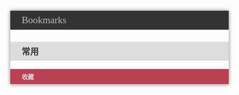<!DOCTYPE html>
<html lang="zh-CN">
  
<head>
    <meta charset="UTF-8">
    <base target="_blank"><link rel="shortcut icon" type="image/x-icon" href="favicon.ico">
    <meta name="viewport" content="width=device-width,initial-scale=1.0,maximum-scale=1.0,minimum-scale=1.0,user-scalable=no" />
    <title>Bookmarks</title>
</head>
  
<body>
<aside class="accordion">
	<h1>Bookmarks</h1>
	<div class="opened-for-codepen">
		<h2>常用</h2>
		<div style="display: show">
			<h3>收藏</h3>
			<div style="display: none">
				<a href="https://fjvi.github.io/sq/">⭐ Bookmarks</a>
				<a href="https://692.pages.dev/">⭐ 692.pages</a>
				<a href="https://clip.692.cloudns.be/">📋Clip剪贴板</a>
				<a href="https://note.692.cloudns.be/">📝Paste云笔记</a>
				<a href="https://drop.692.cloudns.be/">📁 Drop分享</a>
				<a href="https://test.aypwip.org/webnote/wodewangluobianqianziliudi">🟨 便签</a>
			    <a href="https://test.aypwip.org/webnote/6889692note">🟨 便签692</a>
				<a href="https://gist.github.com/fjvi/">🧾 Gists</a>
				
				<h5></h5>
		    </div>
			<a href="https://www.google.com/ncr">🔎 Google</a>
			<a href="https://www.youtube.com/">🔴 YouTube</a>
			<a href="https://www.bing.com/?setmkt=en-US&setlang=en-US">🅱️ Bing</a>
			<a href="https://www.baidu.com/">🔎 百度</a>
            <a href="https://fjvi.github.io/note/">📒 MGTnote</a>
            <a href="https://github.com/fjvi/note/issues/new/choose">✍️  新建笔记@Note</a>
			<a href="https://github.com/">😺 GitHub</a>
			<a href="https://dash.cloudflare.com/login?lang=zh-Hans-CN">🌩️ Cloudflare</a>
			<a href="https://chat.deepseek.com/">🐋 DeepSeek</a>
			<a href="https://chatgpt.com/">֎ ChatGPT</a>
		</div>
		<h2>Google</h2>
		<div style="display: none">
			<h3>Google新建 +</h3>
			<div>
				<a href="https://drive.google.com/drive/folders/0ByrYz5aCnlpuelNXbGVmMFdza1U?resourcekey=0-JSCOZldA5EqfwrRpM19NpA&usp=sharing">Google硬盘共享</a>
				<a href="https://docs.google.com/document/create?usp=drive_web&amp;folder=0ByrYz5aCnlpuelNXbGVmMFdza1U">文摘|DOCS</a>
				<a href="https://docs.google.com/document/create?usp=drive_web&amp;folder=0ByrYz5aCnlpuaEs0QzNrdUduWXc">文档|DOCS</a>
				<a href="https://docs.google.com/document/create?usp=drive_web&amp;folder=0ByrYz5aCnlpuaEs0QzNrdUduWXc">美图|DOCS</a>
				<a href="https://mail.google.com/mail/u/0/?fs=1&tf=cm&source=mailto&to=rss.yueduqi%2Bstarred@gmail.com">加星-Gmailto:</a>
				<a href="https://mail.google.com/mail/u/0/?fs=1&tf=cm&source=mailto&to=rss.yueduqi%2Bwz@gmail.com">文摘-Gmailto:</a>
				<a href="https://mail.google.com/mail/u/0/?fs=1&tf=cm&source=mailto&to=rss.yueduqi%2Bbiji@gmail.com">笔记-RSS阅读器</a>
				<a href="https://mail.google.com/mail/u/0/?fs=1&tf=cm&source=mailto&to=6889692.mgta@blogger.com">发博文mgta@blogger</a>
				<a href="https://mail.google.com/mail/u/0/?fs=1&tf=cm&source=mailto&to=6889692.6889@blogger.com">发博文6889@blogger</a>
				<h5></h5>
			</div>
			<a href="https://www.google.com/webhp?hl=zh-CN">Google</a>
			<a href="https://mail.google.com/mail/u/0/#all">Gmail</a>
			<a href="https://mail.google.com/mail/mu/mp/253/?mui=ca#tl/%E6%89%80%E6%9C%89%E9%82%AE%E4%BB%B6">Gmail - 离线</a>
			<a href="https://photos.google.com/">Google相片</a>
			<a href="https://drive.google.com/">Google 硬盘</a>
			<a href="https://docs.google.com/">Google 文档</a>
			<a href="https://keep.google.com/">Google Keep</a>
			<a href="https://www.youtube.com/">YouTube</a>
			<a href="https://translate.google.com/#zh-CN">Google 翻译</a>
			<a href="https://www.blogger.com/home?pli=1">Blogger 博客</a>
			<a href="https://keep.google.com/">Google 记事</a>
			<a href="https://www.google.com/interests/saved">Google 收藏</a>
			<a href="https://calendar.google.com">Google 日历</a>
			<a href="https://talkgadget.google.com/">Google 环聊</a>
			<a href="https://www.google.com/takeout/#">Google 备份</a>
			<a href="https://myactivity.google.com/myactivity">Google 活动记录</a>
			<a href="https://mail.google.com/tasks/canvas?pli=1">Google 工作表</a>
			<a href="https://console.cloud.google.com/">google 云计算</a>
			<a href="https://www.google.com/maps/">Google 地图</a>
			<a href="https://earth.google.com/web/">Google 地球</a>
			<a href="https://payments.google.com/">Google 付款</a>
			<a href="https://developers.google.com/?hl=zh-CN">Google 开发</a>
			<a href="https://www.google.com/contacts/u/0">Google 通讯录</a>
			<a href="https://goo.gl/">Google 短网址</a>
			<a href="https://sites.google.com/">google 网站</a>
			<a href="https://groups.google.com/forum/?fromgroups&amp;hl=zh-CN#!overview">Google 论坛</a>
			<a href="https://play.google.com/music/listen">Google 音乐</a>
			<a href="https://analytics.google.com/">Google Analytics（分析）</a>
			<a href="https://www.google.com/a/cpanel/mgtang.co.cc/Dashboard">Google Apps企业应用</a>
			<a href="https://www.google.com/fonts">Google Fonts</a>
			<a href="https://scholar.google.com/">Google学术</a>
			<a href="https://www.google.com/cloudprint#jobs">Google打印机</a>
			<a href="https://calendar.ruanyifeng.com/">Google日历简易版</a>
			<a href="https://github.com/justjavac/Google-IPs">justjavac Google-IPs · GitHub</a>
			<a href="https://picasaweb.google.com/lh/myphotos?noredirect=1">Picasa 相册</a>
			<a href="https://picasaweb.google.com/101465525933455588480?authkey=Gv1sRgCKeH_sz_trmH7gE">Picasa 网络相册 - 王易</a>
			<a href="https://www.google.com/cse/all">自定义搜索</a>
			<a href="https://feedburner.google.com/">Google 供稿</a>
			<a href="https://code.google.com/p/mgtang/">Google 项目托管</a>
			<a href="https://3dwarehouse.sketchup.com/index.html">3D 模型库</a></div>
		<h2>YouTube</h2>
		<div style="display: none">
			<h3>生活</h3>
			<div>
				<a href="https://www.youtube.com/@cnliziqi/videos">李子柒</a>
				<a href="https://www.youtube.com/@Leisadventure/videos">冒险雷探长</a>
				<a href="https://www.youtube.com/@HandyGeng/videos">手工耿</a>
				<a href="https://www.youtube.com/@big_star_ken/videos">鍾明軒</a>
				<a href="https://www.youtube.com/@laogao/videos">老高與小茉</a>
				<a href="https://www.youtube.com/@STBoss/videos">自说自话的总裁</a>
				<a href="https://www.youtube.com/@KenAbroad/videos">Ken Abroad</a>
				<a href="https://www.youtube.com/@%E6%A5%9A%E5%84%BF%E6%81%8B%E7%88%B1%E8%AF%B4/videos">楚儿恋爱说</a>
				<a href="https://www.youtube.com/@wanoyume_hezhimeng/videos">和之梦</a>
				<a href="https://www.youtube.com/@Zideqinshe/videos">自得琴社</a>
				<a href="https://www.youtube.com/@shuguozhiren">悠闲音乐加油站</a>
				<a href="https://www.youtube.com/@Africa_xiaowu/videos">非洲小五</a>
				<a href="https://www.youtube.com/@akeontheroad/videos">阿軻在路上</a>
				<a href="https://www.youtube.com/@yourstudio888/videos">有耳工作室</a>
				<a href="https://www.youtube.com/@kuakuaxiang/videos">大象放映室</a>
				<a href="https://www.youtube.com/@kimhanryang97/videos">韩金良여행가</a>
				<a href="https://www.youtube.com/@ccwhyao/videos">西西歪</a>
			</div>
			<h4>新闻</h4>
			<div>
				<a href="https://www.youtube.com/@bbcnewschinese/videos">BBC News 中文</a>
				<a href="https://www.youtube.com/@phoenixtvhk/videos">鳳凰衛視</a>
				<a href="https://www.youtube.com/@tvbstalk/videos">新聞大白話</a>
				<a href="https://www.youtube.com/@tvbssituationroom/videos">少康戰情室</a>
				<a href="https://www.youtube.com/@%E8%A7%80%E9%BB%9E/videos">觀點</a>
			</div>
			<h3>技术</h3>
			<div>
				<a href="https://www.youtube.com/@ygkkk/videos">甬哥侃侃侃ygkkk</a>
				<a href="https://www.youtube.com/@CMLiussss/videos">CM喂饭 干货满满</a>
				<a href="https://www.youtube.com/@lingdujieshuo/videos">零度解说</a>
				<h5></h5>
			</div>
			<a href="https://www.youtube.com/@ProletariatsBishop/videos">睡前消息</a>
			<a href="https://www.youtube.com/@%E5%A4%A7%E5%88%98%E8%AF%B4%E8%AF%B4/videos">大刘说说</a>
			<a href="https://www.youtube.com/@stone_ji/videos">stone记</a>
			<a href="https://www.youtube.com/@wangzhian/videos">王志安</a>
			<a href="https://www.youtube.com/@zuowei/videos">左為</a>
			<a href="https://www.youtube.com/@leecehao/videos">李天豪</a>
			<a href="https://www.youtube.com/@yydk/videos">理科男士K一米</a>
			<a href="https://www.youtube.com/@xiaodaodalang/videos">小岛大浪吹</a>
			<a href="https://www.youtube.com/@GermanCheese/videos">德国知事</a>
			<a href="https://www.youtube.com/@UncleC/videos">好奇大叔</a>
			<a href="https://www.youtube.com/@%E7%B6%93%E7%B7%AF%E9%BB%9E%E8%A9%95/videos">郑经纬</a>
			<a href="https://www.youtube.com/@%E6%9D%A8%E9%A3%8E%E6%99%82%E8%A9%95/videos">杨风時評</a>
			<a href="https://www.youtube.com/@inewsplus/videos">王志郁</a>
			<a href="https://www.youtube.com/@wbclg/videos">小约翰可汗</a>
			<a href="https://www.youtube.com/@clplus/videos">冲浪普拉斯</a></div>
		<h2>GitHub</h2>
		<div style="display: none">
			<h3>我的仓库</h3>
			<div style="display: none">
                <a href="https://github.com/fjvi/sq" >sq</a>
                <a href="https://github.com/fjvi/note" >note</a>
                <a href="https://github.com/fjvi/Gmeek" >Gmeek</a>
                <a href="https://github.com/fjvi/wiki" >wiki</a>
                <a href="https://github.com/fjvi/code" >code</a>
			</div>
			<h4>收藏项目</h4>
			<div style="display: none">
				<a href="https://github.com/XIU2/CloudflareSpeedTest?tab=readme-ov-file">CloudflareSpeedTest: 🌩「自选优选 IP」</a>
				<a href="https://github.com/indianajson/cloudflare-nameservers">cloudflare-服务器列表</a>
                <a href="https://github.com/yonggekkk/Cloudflare_vless_trojan" >甬哥侃侃侃/Cf-workers</a>
                <a href="https://github.com/cmliu/edgetunnel" >cm喂饭tunnel</a>
                <a href="https://github.com/amclubs/am-cf-tunnel" >abc部署/am-cf-tunnel</a>
                <a href="https://github.com/Meekdai/Gmeek/issues" >Gmeek</a>
                <a href="https://github.com/gautamkrishnar/github-pages-gallery" >photo-gallery</a>
                <a href="https://github.com/ling-drag0n/CloudPaste" >CloudPaste基于 CF Workers 的在线笔记和文件分享服务</a>
                <a href="https://github.com/yun8862779/web-clipboard" >clipboard基于 CF Workers 实现的网页剪贴板</a>
                <a href="https://github.com/oustn/cloudflare-drop" >CF-Drop 简单的文件或文本共享工具</a>
				<h5></h5>
			</div>
            <a href="https://github.com/fjvi?tab=repositories" >😺 fjvi@GitHub</a>
            <a href="https://github.com/fjvi/note/" >😺 fjvi/note</a>
            <a href="https://fjvi.github.io/note/">📒 MGTnote</a>
            <a href="https://github.com/fjvi/note/issues/new/choose" >✍️新建笔记@note</a>
            <a href="https://gist.github.com/fjvi" >Gist</a>
            <a href="https://github.com/explore">GitHub探索</a>
            <a href="https://gitee.com/" >Gitee.com</a>
            <a href="https://6889692.github.io/blog/">gitblog</a>
		</div>
		<h2>站点</h2>
		<div style="display: none">
			<h4>微软 +</h4>
			<div>
				<a href="https://outlook.live.com/mail/0/">Outlook.com</a>
				<a href="https://onedrive.live.com/">OneDrive</a>
				<a href="https://1drv.ms/o/c/0409350fbbe56376/EnZj5bsPNQkggASYBwAAAAAB7HcNNfItUUBEM3rUGlNtaQ?e=6ue3ZO">YGSJ_笔记本</a>
				<a href="https://1drv.ms/o/c/0409350fbbe56376/EnZj5bsPNQkggATBAgAAAAABfag8AskJBX6ZAlwGNWjsFQ?e=KaaMeH">YGSJ_剪辑</a>
			</div>
			<h3>ZOHO</h3>
			<div>
				<a href="https://workdrive.zoho.com/">ZOHO硬盘</a>
				<a href="https://mail.zoho.com/zm/">ZOHO邮箱</a>
				<a href="https://writer.zoho.com/">ZOHO writer</a>
				<a href="https://docs.zoho.com/">ZOHO文档</a>
				<a href="https://notebook.zoho.com/">ZOHO笔记</a>
				<a href="https://workdrive.zohoexternal.com/external/214354b89acb60ff3b259f3ecf3a47c788deb34ff4b5e2b81b6a2b97e52ed964">workdrive分享</a>
				<a href="https://docs.zoho.com/folder/ctdnu6c8c3af2e4164e5f971b819a8fb2eae4">文章收藏</a>
				<h5></h5>
			</div>
			<a href="https://dash.cloudflare.com/860491cbf245fe34e96aa127a8983f67">Cloudflare</a>
			<a href="https://www.douyin.com/">抖音</a>
			<a href="https://www.apkmirror.com/">哔哩哔哩</a>
			<a href="https://www.ixigua.com/">西瓜视频</a>
			<a href="https://x.com/home">Twitter</a>
			<a href="https://www.facebook.com/fjwangyi">Facebook</a>
			<a href="https://dlvrit.com/">Twitter订阅工具</a>
			<a href="https://fanfou.com/home">首页_饭否</a>
			<a href="https://web.telegram.org/#/im">Telegram_web</a>
			<a href="https://www.instapaper.com/u">Instapaper</a>
			<a href="https://getpocket.com/zh/saves">Pocket</a>
			<a href="https://www.v2ex.com/">V2EX</a>
			<a href="https://vercel.com/">vercel</a>
			<a href="https://www.inoreader.com/">Inoreader</a>
			</div>
		<h2>网络</h2>
		<div style="display: none">
			<h3>cloudflare</h3>
			<div>
			<a href="https://dash.cloudflare.com/login?lang=zh-Hans-CN">🌩️ Cloudflare</a>
				<a href="https://www.cloudflare.com/zh-cn/ips/">cloudflare-IP 地址范围</a>
				<a href="https://github.com/XIU2/CloudflareSpeedTest?tab=readme-ov-file">CloudflareSpeedTest: 🌩「自选优选 IP」</a>
				<a href="https://github.com/indianajson/cloudflare-nameservers">cloudflare-服务器列表</a>
			</div>
			<h4>免费节点</h4>
			<div>
				<a href="https://github.com/search?q=%E8%8A%82%E7%82%B9%E5%88%86%E4%BA%AB+pushed%3A%3E2025-01-01&type=Repositories&ref=advsearch&l=&l=">节点分享@GitHub</a>
				<a href="https://windowsv2ray.github.io/free-nodes/"> Windows V2ray分享</a>
				<a href="https://www.youneed.win/category/nodeshare">节点分享- 放牧的风</a>
				<a href="https://github.com/free18/v2ray">free18/v2ray: 每日分享免费节点</a>
			</div>
			<h3>订阅链接 +</h3>
			<div>
				<a href="https://bpb.692.cloudns.be/admin">BPB面板@IP</a>
				<a href="https://bbb.692.cloudns.be/panel">BPB面板@DOMAIN</a>
				<a href="https://bpb.692.cloudns.be/sub/a5da4daa-7656-427e-a3cc-46e2a298a197#BPB-Normal">#BPB@IP</a>				
				<a href="https://bbb.692.cloudns.be/sub/normal/zEUVdWRfITfk3CyO#BPB-Normal">#BPB@DOMAIN</a>
				<a href="https://a.692.cloudns.be/123d0a27-2f5b-4bfc-9de6-928591d22d53">a.692【AM】</a>
				<a href="https://b.692.cloudns.be/123d0a27-2f5b-4bfc-9de6-928591d22d53">b.692【AM】</a>
				<a href="https://c.692.cloudns.be/5dd21503-9013-4854-ac4b-625a1d93cd27">c.692【CMedg】</a>
				<a href="https://github.com/6889692/wiki">6889692/wiki</a>
				<a href="https://a.692.cloudns.be/123d0a27-2f5b-4bfc-9de6-928591d22d53?sub&IP_URL=https://txtkv.pages.dev/ipUrl.txt?token=6889692">Url@a.692【AM】</a>
				<a href="https://a.692.cloudns.be/123d0a27-2f5b-4bfc-9de6-928591d22d53?sub&IP_URL_TXT=https://txtkv.pages.dev/cfip.txt?token=6889692">cfip@a.692【AM】</a>
				<a href="https://a.692.cloudns.be/123d0a27-2f5b-4bfc-9de6-928591d22d53?sub&IP_URL_TXT=https://txtkv.pages.dev/cf-ip.txt?token=6889692">cf-ip@a.692【AM】</a>
				<a href="https://a.692.cloudns.be/123d0a27-2f5b-4bfc-9de6-928591d22d53?sub&IP_URL_TXT=https://txtkv.pages.dev/cfnat.txt?token=6889692">cfnat@a.692【AM】</a>
				<a href="https://a.692.cloudns.be/123d0a27-2f5b-4bfc-9de6-928591d22d53?sub&IP_URL_TXT=https://txtkv.pages.dev/domain.txt?token=6889692">domain@a.692【AM】</a>
				<a href="https://a.692.cloudns.be/123d0a27-2f5b-4bfc-9de6-928591d22d53?sub&IP_URL_TXT=https://raw.githubusercontent.com/6889692/wiki/main/cfnat.txt">CFnat优选@GITHUB</a>
				<a href="https://a.692.cloudns.be/123d0a27-2f5b-4bfc-9de6-928591d22d53?sub&IP_URL_TXT=https://raw.githubusercontent.com/6889692/wiki/main/domain.txt">domain@GITHUB</a>
				<a href="https://cf.mgta.ip-ddns.com/69be2980-ce76-4f23-a7e4-a3f071f70772/pty">侃侃侃</a>
				<a href="https://fjvi.pages.dev/6889692/pty">fjvi@Trojan</a>
				<a href="https://a.mgta.dpdns.org/397ca0ef-75cb-4f4f-b6bf-c22d549ae4c4">a.mgta@FJ</a>
				<a href="https://b.mgta.dpdns.org/panel">BPB面板@FJ</a>
				<a href="https://b.mgta.dpdns.org/sub/normal/c2c779af-5d19-4f61-a015-ad443fbc4184#BPB-Normal">BPB@FJ</a>
				<a href="https://SOS.CMLiussss.net/auto">SOS.CMLiussss</a>
				<h5></h5>
			</div>
		    <a href="https://hosts.gitcdn.top/hosts.txt">GitHub hosts更新</a>
			<a href="https://www.nslookup.io/domains/cdn-all.xn--b6gac.eu.org/dns-records/">ProxyIP-nslookup</a>
			<a href="https://fofa.info/"> FOFA搜索</a>
			<a href="https://feedex.net/">FeedEx.Net: The Feed Expander [beta]</a>
			<a href="https://ifttt.com/tasks">ifttt /任务</a>
			<a href="https://www.vpngate.net/cn/">VPN Gate</a>
			<a href="https://www.vpngate.net/cn/sites.aspx">vpngate.net 镜像站点</a>
		</div>
		<h2>工具</h2>
		<div style="display: none">
			<h3>搜索</h3>
			<div>
			    <a href="https://www.nslookup.io/domains/cdn-all.xn--b6gac.eu.org/dns-records/">ProxyIP-nslookup</a>
		    	<a href="https://fofa.info/"> FOFA搜索</a>
			</div>
			<h4>网速</h4>
			<div>
			<a href="https://www.speedtest.net/zh-Hans">SpeedTest测速</a>
			<a href="https://www.speedtest.cn/">SpeedTest.cn</a>
			<a href="https://fiber.google.com/speedtest/">Google测速</a>
			<a href="https://fast.com/">fast测速</a>
			</div>
			<h3>Markdown</h3>
			<div>
			    <a href="https://devtool.tech/html-md">HTML To Markdown 转换工具</a>
			    <a href="https://www.helloworld.net/html2md">富文本转markdown</a>
			    <a href="https://markdown.devtool.tech/app">MDTU | 码途编辑器</a>
			    <a href="https://markdown.lovejade.cn/">Arya - 在线 Markdown 编辑器</a>
				<h5></h5>
			</div>
			<a href="https://www.itdog.cn/tcping/">itdog</a>
			<a href="https://ip.sb/">ip.sb</a>
			<a href="https://ip.skk.moe/">ip分流查询</a>
			<a href="https://ip-api.com/">ip-api</a>
			<a href="https://tools.ipip.net/traceroute.php">ipip.net追踪</a>
			<a href="https://tool.lu/">在线工具- aTool</a>
			<a href="https://bulianglin.com/archives/cdn.html">不良林CDN节点优选IP工具</a>
			<a href="https://tool.browser.qq.com/">在线工具- 帮小忙</a>
			<a href="https://www.storytrain.info/">云短信- 在线短信接收</a>
			<a href="https://gissue.github.io/">G issues 备份</a>
			<a href="https://blogtrottr.com/subscriptions">blogtrottr-订阅发邮箱</a>
			<a href="https://fanyi.youdao.com/">有道翻译_</a>
		</div>
		<h2>存储</h2>
		<div style="display: none">
			<h3>邮箱</h3>
			<div>
				<a href="https://mail.qq.com/">QQ邮箱</a>
				<a href="https://mail.google.com/">Gmail邮箱</a>
				<a href="https://login.live.com/">Hotmail邮箱</a>
				<a href="https://mail.163.com/">163邮箱</a>
				<a href="https://mail.189.cn/">189邮箱</a>
				<a href="https://mail.10086.cn/">139邮箱</a>
			</div>
			<h4>bookmarks</h4>
			<div>
				<a href="https://fjvi.github.io/wiki/bookmarks_2024_10_3.html">bookmarks_2024_10_3.html</a>
			</div>
			<h3>永硕 +</h3>
			<div>
				<a href="http://wyj.ysepan.com/">WYJ</a>
				<a href="http://6889692.ysepan.com/">6889692</a>
				<a href="http://adbo.ysepan.com/">adbo</a>
				<a href="http://fjwangyi.ysepan.com/">fjwangyi</a>
				<a href="http://fooce.ysepan.com/">fooce</a>
				<a href="http://jooce.ysepan.com/">jooce</a>
				<a href="http://ximo.ysepan.com/">ximo</a>
				<a href="http://kongruxu.ysepan.com/">空如许</a>
				<h5></h5>
			</div>
			<a href="https://jianguoyun.com/">坚果云</a>
			<a href="https://infini-cloud.net/en/modules/mypage/usage/">InfiniCLOUD</a>
			<a href="https://www.dropbox.com/">Dropbox网盘</a>
			<a href="https://pan.baidu.com/">百度云</a>
			<a href="https://www.weiyun.com/disk/index.html">微云</a>
			<a href="https://www.evernote.com/">6889692@evernote</a>
			<a href="https://note.wiz.cn/web">为知笔记</a>
			<a href="https://app.yinxiang.com/">印象笔记</a>
			<a href="https://www.diigo.com/outliner/1vhjld/Bookmarks-%E4%B9%A6%E7%AD%BE%E6%A0%8F?key=fjec0jsp2f">diigo</a>
			<a href="https://mail.google.com/mail/?view=cm&amp;fs=1&amp;tf=1&amp;source=mailto&amp;to=mgtang692%2Bbiji@gmail.com">GM 便签</a>
			<a href="https://mail.google.com/mail/?view=cm&amp;fs=1&amp;tf=1&amp;source=mailto&amp;to=mgtang692%2Btu@gmail.com">GM 美图</a>
			<a href="https://mail.google.com/mail/?view=cm&amp;fs=1&amp;tf=1&amp;source=mailto&amp;to=mgtang692%2B1@gmail.com">GM 文章</a>
			<a href="https://www.instapaper.com/u">Instapaper</a>
			<a href="https://mega.co.nz/">MEGA</a>
		</div>
		<h2>资源</h2>
		<div style="display: none">
			<h3>域名</h3>
			<div>
			    <a href="https://www.cloudns.net/main/">ClouDns</a>
			    <a href="https://dash.domain.digitalplat.org/auth/login">us.kg</a>
				<a href="https://customer.l53.net/">l53.net免费域名</a>
				<a href="https://dynv6.com/zones/4120303">dynv6免费域名</a>
			</div>
			<h4>软件</h4>
			<div>
				<a href="https://www.apkmirror.com/">apkmirror@应用商店</a>
				<a href="https://cn.uptodown.com/">uptodown@应用商店</a>
				<a href="https://cn.aptoide.com/">aptoide@应用商店</a>
			</div>
			<h3>电子书</h3>
			<div>
			    <a href="https://zh.z-library.sk/">Z-Library图书馆</a>
			    <a href="https://www.8bei8.com/">太极书馆</a>
				<a href="https://iui.su/3454/"> 不死鸟 - 分享为王官网</a>
				<a href="https://jc.pep.com.cn/">中小学教材电子版</a>
			</div>
			<h4>影音</h4>
			<div>
				<a href="https://tools.liumingye.cn/music/#/">MyFreeMP3</a>
				<a href="https://cctrax.com/">免费合法的音乐下载，无需注册</a>
				<a href="https://5sing.kugou.com/index.html">5sing音乐</a>
				<h5></h5>
			</div>
			<a href="https://cn.piliapp.com/symbol/">特殊符号</a>
			<a href="https://cn.piliapp.com/emoji/list/">表情符号</a>
			<a href="https://emojidb.org/">表情符号搜索</a>
			<a href="https://https://tools.liumingye.cn/music/">MyFreeMp3-ping</a>
			<a href="https://tuostudy.upnb.top/">图欧学习资源</a>
			<a href="https://www.yunso.net/">小云搜索</a>
		</div>
			<h2>设计</h2>
		<div style="display: none">
			    <h3>su模型</h3>
		    	<div>
				    <a href="https://3dwarehouse.sketchup.com/">3dwarehouse/</a>
                    <a href="https://3dwarehouse.sketchup.com/by/Van.T" >有用的模型văn T. | 3D Warehouse</a>
                    <a href="https://3dwarehouse.sketchup.com/model/7f0c5c29442ac2e7e13c8677b63d907a/The-most-amazing-Tyesmead-Clock-of-infinite-power" >最惊人的Tyesmead时钟无限的力量| 3D仓库</a>
                    <a href="https://3dwarehouse.sketchup.com/collection/uf6f5cd9e-acc9-4faa-bac1-31c666a27dcc/%E5%AE%B6%E9%A3%BE" >家飾 - 3D Warehouse</a>
                    <a href="https://3dwarehouse.sketchup.com/collection/b1e8a4a4-b95a-49c7-856e-45375b2e17e1/electronicssci-fimedical" >电子+科幻+医疗 - 3D Warehouse</a>
                    <a href="https://3dwarehouse.sketchup.com/collection/1da54d12-26d1-4c1b-afcf-f3dce68c6f31/Mecanica" >机械学- 3D仓库</a>
                    <a href="https://3dwarehouse.sketchup.com/collection/462b649b-62ed-43d8-95ca-70ef27be5016/nautical" >海洋元素 - 3D Warehouse</a>
                    <a href="https://3dwarehouse.sketchup.com/search/?backendClass=entity&q=Statue%20-%20Sculpture" >雕塑 | 3D Warehouse</a>
                    <a href="https://3dwarehouse.sketchup.com/collection/69029801-01c3-4b9a-8462-15750d6d3151/Fun-and-work" >乐趣和工作 - 3D仓库</a>
                    <a href="https://3dwarehouse.sketchup.com/collection/909b97b7-c6eb-42d8-8b6d-538b6aa8a247/nautical" >航海 - 3D仓库</a>
                    <a href="https://3dwarehouse.sketchup.com/collection/0134b2da-5f92-4098-b9ce-d7a987072a7e/%D0%B4%D0%B5%D0%BA%D0%BE%D1%80-%D0%BE%D1%82-%D0%B8%D1%80%D1%8B" >декор от иры - 3D Warehouse</a>
                    <a href="https://3dwarehouse.sketchup.com/collection/aa046d05-a43b-4f8d-947f-de8b23e39f04/machinery" >机械 - 3D仓库</a>
                    <a href="https://3dwarehouse.sketchup.com/collection/89e907c0-08bf-401a-a78c-dd770d1d0c11/Beautiful-Art" >美丽的艺术 - 3D仓库</a>
                    <a href="https://3dwarehouse.sketchup.com/collection/d64f9fd934a566437fff1e42c246688a/Abstract-Art" >抽象艺术 - 3D仓库</a>
                    <a href="https://3dwarehouse.sketchup.com/collection/ueda0ec06-50fa-4d71-942d-47cc17d284ff/Nurnies-Greeblies" >科幻文物 - 3D仓库</a>
                    <a href="https://3dwarehouse.sketchup.com/collection/206b39c54efa3f5655be1cc7753ba44c/Space-and-Sci-Fi-Stuff" >科幻文物 - 3D Warehouse</a>
                    <a href="https://3dwarehouse.sketchup.com/collection/ucf22bd34-603a-4015-aa7e-12e23c147244/Escuela" >儿童设施 - 3D Warehouse</a>
                    <a href="https://3dwarehouse.sketchup.com/collection/cbd9348a9342c99d8e431ae5f4c9a4f6/school" >school - 3D Warehouse</a>
                    <a href="https://3dwarehouse.sketchup.com/by/kangarooz3d?nav=models" >KangaroOz 3D - 3D Warehouse</a>
                    <a href="https://3dwarehouse.sketchup.com/user/44277d42-e87b-447e-a756-b2cb27a9d5b7/Leslie0709?nav=collections" >Leslie0709 - 3D Warehouse</a>
                    <a href="https://3dwarehouse.sketchup.com/model/ub642a0b9-b149-4ead-be21-897a86322ef1/Siemens-Artis-Zeego" >西门子Artis Zeego | 3D仓库</a>
                    <a href="https://3dwarehouse.sketchup.com/collection/u3cd70715-8c25-4714-b6cd-4fe03e61fbb0/Great-Models" >模型收藏 - 3D Warehouse</a>
                    <a href="https://3dwarehouse.sketchup.com/collection/81f9e9b2-9e7d-4681-8f0f-9946ea63d13d/Maquinaria-para-madera" >数控模型</a>
                    <a href="https://3dwarehouse.sketchup.com/collection/bdd8b890035640d611a28febdf821e40/Artsy-equipments" >Artsy设备 - 3D仓库</a>
                    <a href="https://3dwarehouse.sketchup.com/collection/uf6f491a8-a9aa-4198-8472-59d378619283/%E6%9C%BA%E7%BB%84" >电机 - 3D Warehouse</a>
                    <a href="https://3dwarehouse.sketchup.com/collection/f0d2cc35-fe22-46df-9e27-21f5a9928ee4/Furniture-sofa" >家具 - 沙发 - 3D仓库</a>
                    <a href="https://3dwarehouse.sketchup.com/collection/548799e8-1d9a-4596-8976-03c1c08aed14/LANDSCAPE-hardscape" >LANDSCAPE hardscape - 3D仓库</a>
                    <a href="https://3dwarehouse.sketchup.com/collection/ub839d301-b3fb-4282-8dd8-3b66aa5b3293/Water" >水元素 - 3D Warehouse</a>
                    <a href="https://3dwarehouse.sketchup.com/collection/u54b28ef6-8f43-4ddf-81b9-4d92eec4fb80/OUTDOOR-FURNITURE" >沙发户外 - 3D Warehouse</a>
                    <a href="https://3dwarehouse.sketchup.com/collection/905ae262-5cd3-43c5-8e37-cd453882501f/KOLEJNICTWO" >铁路 - 3D仓库</a>
                    <a href="https://3dwarehouse.sketchup.com/collection/85059ed5-982b-4c0e-8f07-5ca353f4780a/industrial-machines" >工业机器 - 3D仓库</a>
                    <a href="https://3dwarehouse.sketchup.com/collection/ucbfa0820-5807-44b9-9464-aefdad712405/Starter-Pok%C3%A9mon" >初学者神奇宝贝 - 3D仓库</a>
                    <a href="https://3dwarehouse.sketchup.com/collection/4ac694cb-b9d7-4064-a654-cf8658a7459e/INFANTIL" >卡通 - 3D仓库</a>
                    <a href="https://3dwarehouse.sketchup.com/collection/422d5bc2-33f7-4ce3-94e7-632710ba7a9f/3D-People-Creatures-Statues-Aliens" >3D人物，生物，雕像和外星人 - 3D仓库</a>
                    <a href="https://3dwarehouse.sketchup.com/collection/13f70790-6385-4a08-a545-da6a5a0f5c84/%E9%81%93%E5%85%B7" >道具 - 3D Warehouse</a>
                    <a href="https://3dwarehouse.sketchup.com/collection/efd4b3e1-38c9-440a-9edf-ebbd7e23bd52/Beijing-%E5%8C%97%E4%BA%AC" >Beijing 北京 - 3D Warehouse</a>
                    <a href="https://3dwarehouse.sketchup.com/user/0321671905563072045320661/007%E5%8A%89%E5%AE%B6%E6%A6%9B?nav=models" >007刘家榛 - 3D仓库</a>
                    <a href="https://3dwarehouse.sketchup.com/collection/u867626b2-b2eb-4ee7-a7e8-8a1d9e1a18f9/Maquinas-pesadas-e-industriais" >重型和工业机器 - 3D仓库</a>
                    <a href="https://3dwarehouse.sketchup.com/user/0089123929247728040043841/Yuji-M?nav=models" >楔子Yuji M. - 3D Warehouse</a>
                    <a href="https://3dwarehouse.sketchup.com/by/jamesb6155?nav=models" >jamesb6155 - 3D仓库</a>
                    <a href="https://3dwarehouse.sketchup.com/by/sergioandrec?nav=models" >桌椅书架 - 3D仓库</a>
                    <a href="https://3dwarehouse.sketchup.com/collection/8484f925-2870-42be-bb8f-a97b44eaa5e4/LANDSCAPE" >景观LANDSCAPE - 3D Warehouse</a>
                    <a href="https://3dwarehouse.sketchup.com/user/1391716221315522498641445/Paul?nav=models" >遮阳造型- 3D Warehouse</a>
                    <a href="https://3dwarehouse.sketchup.com/collection/0003247b-583b-42a5-b7da-fe103ae620c1/Beautiful-Houses-and-architectures" >美丽的房屋和建筑</a>
                    <a href="https://3dwarehouse.sketchup.com/model/db0f8a95-b4e4-497e-be2b-4cca4de607c7/ConDoc-4Denver-House" >ConDoc 4_Denver House | 3D Warehouse</a>
                    <a href="https://3dwarehouse.sketchup.com/collection/0a2fa005-26e2-4a28-a0d8-1244db150121/garden-3D-trees-bush-plants" >植物garden / 3D trees bush plants | 3D Warehouse</a>
                    <a href="https://3dwarehouse.sketchup.com/by/dimax3dd?nav=models" >马克斯-建筑师</a>
                    <a href="https://3dwarehouse.sketchup.com/user/0243918503567705266914574/rosanna-mataloni?nav=models" >罗莎娜马塔罗尼--教育</a>
                    <a href="https://3dwarehouse.sketchup.com/collection/8010554a-3f53-4878-bbe5-d3612976461d/15-%E4%B8%AD%E5%BC%8F%E9%A3%8E%E6%A0%BC" >15. 中式风格 | 3D Warehouse</a>
                    <a href="https://3dwarehouse.sketchup.com/collection/c06bbef1-86d7-40e4-aff6-e8c6235b5ef6/%E5%B0%8F%E5%93%81" >小品 | 3D Warehouse</a>
                    <a href="https://3dwarehouse.sketchup.com/collection/1a7cddfc-de89-4a27-974f-77b42835f85e/Accessories" >雕塑摆件 | 3D Warehouse</a>
                    <a href="https://3dwarehouse.sketchup.com/user/uecc6b1e7-a8c7-4468-85ef-4b44b25370ed/%E0%B8%97%E0%B8%A8%E0%B8%9E%E0%B8%A5" >ทศพล | 3D Warehouse</a>
                    <a href="https://3dwarehouse.sketchup.com/collection/3ed529b0-514d-4464-a939-d2cad4c1c1ac/Chinese" >Chinese | 3D Warehouse</a>
                    <a href="https://3dwarehouse.sketchup.com/collection/2093a891-3964-4ce1-b340-7a9871cd0991/decorative-panels" >窗花雕刻</a>
                    <a href="https://3dwarehouse.sketchup.com/user/0030382687152851310704557/fred-bartels" >抽象雕塑</a>
                    <a href="https://3dwarehouse.sketchup.com/user/0463982618884472351840795/Jos%C3%A9-Manuel" >José Manuel | 建筑设计3D Warehouse</a>
                    <a href="https://3dwarehouse.sketchup.com/collection/1492596f8d939b0aa3862e9a2be1f6e6/Vegetation" >灌木</a>
                    <a href="https://3dwarehouse.sketchup.com/by/marshallsplc" >Marshalls Plc | 3D Warehouse</a>
                    <a href="https://3dwarehouse.sketchup.com/model/10924f5a-7922-40ef-b021-4c0140617f6c/MODERN-BATHROOM-Vray-Ready" >MODERN BATHROOM -Vray Ready | 3D Warehouse</a>
                    <a href="https://3dwarehouse.sketchup.com/collection/224a824a-59cc-4a30-88d4-0840dd53fca4/Escola-Sala-de-Aula-Educa%C3%A7%C3%A3o?hl=zh-cn" >学校相关</a>
                    <a href="https://3dwarehouse.sketchup.com/collection/597600c1-a2ce-4adf-b437-1f3696aa05b3/School" >School | 3D Warehouse</a>
                    <a href="https://3dwarehouse.sketchup.com/collection/acda722f-2c66-4d0d-81f0-b01e62d4ffdf/SCHOOL" >学校| 3D仓库</a>
                    <a href="https://3dwarehouse.sketchup.com/collection/30c6bb7a-093a-4a24-86f0-f0b30ef2dc69/school" >学校| 3D仓库</a>
                    <a href="https://3dwarehouse.sketchup.com/collection/8f4e4612-8fb4-441d-a968-16536f68222e/%E5%AE%A4%E5%86%85%E7%B2%BE%E7%BB%86%E6%A8%A1%E5%9E%8B" >室内精细模型 | 3D Warehouse</a>
                    <a href="https://3dwarehouse.sketchup.com/user/e9f4c6b4-3fe1-42f1-aae8-232e3bb52b9f/%E5%B0%8F-%E7%BE%8E?login=true&nav=models" >小 美. - 3D Warehouse</a>
                    <a href="https://3dwarehouse.sketchup.com/collection/u9ae5e805-65c1-477a-9415-5812c4dd0592/m%C3%B3veis-mesas" >#móveis - mesas | 3D Warehouse</a>
                    <a href="https://3dwarehouse.sketchup.com/collection/acae71bb-4ebb-4713-bee9-8b9896e36abf/Decor-Model" >Decor Model | 3D Warehouse</a>
                    <a href="https://3dwarehouse.sketchup.com/collection/6ab026b5-8acb-49b9-92af-5bcc0f0a2c84/%EB%8F%99%EC%96%91%ED%92%8D" >동양풍 | 3D Warehouse</a>
                    <a href="https://3dwarehouse.sketchup.com/user/fd4d8c1c-0170-4f5a-b1c2-c2b568758d01/Dean-M" >人物-Dean M. | 3D Warehouse</a>
                    <a href="https://3dwarehouse.sketchup.com/model/5472c22b-a533-4c4e-99e7-f36d0648422e/LowCharacters3DCollection" >很多3d人物Low_Characters_3D_Collection | 3D Warehouse</a>
                    <a href="https://3dwarehouse.sketchup.com/user/u585e941d-d3cc-4c34-8c86-4d2b0a2b43d7/S%C3%A2n-V%C6%B0%E1%BB%9Dn-%C4%90%E1%BB%89nh-Vi%E1%BB%87t" >Sân Vườn Đỉnh Việt | 3D Warehouse</a>
                    <a href="https://3dwarehouse.sketchup.com/user/b18e982d-2982-4b1f-bbe0-d76b355a4183/mrD?nav=models" >mr.D - 3D Warehouse</a>
                    <a href="https://3dwarehouse.sketchup.com/collection/645efe9a-bded-457a-8513-b5d409f2cc9f/9-%E8%BD%AF%E8%A3%85" >9. 软装 | 3D Warehouse</a>
                    <a href="https://3dwarehouse.sketchup.com/collection/u6517acd5-7669-4b63-9014-c7234d7a45fa/Electronics-Technics-and-Mechanisms" >电子，技术和机制</a>
                    <a href="https://3dwarehouse.sketchup.com/collection/55361ac9-e8eb-48cb-ba65-982dfddbc659/%E5%B0%8F%E5%93%81%E9%9B%95%E5%A1%91" >小品雕塑 | 3D Warehouse</a>
                    <a href="http://archgo.cn/show/su_model_landscape_yellow_74imnz7" >屋顶花园，现代主义风格 - archgo.cn</a>
                    <a href="http://archgo.cn/show/su_model_landscape_yellow_6anh07p" >庭院花园，现代主义风格 - archgo.cn</a>
                    <a href="http://archgo.cn/show/su_model_public_nova_bbc66f2" >美术馆，现代风格，2层 - archgo.cn</a>
                    <a href="https://3dwarehouse.sketchup.com/collection/2a9ba339-3712-4b0e-aba8-7f085ae1008d/Educational-Facilities" >教育设施 | 3D Warehouse</a>
                    <a href="https://3dwarehouse.sketchup.com/by/DanielOng" >丹尼尔·翁 | 3D Warehouse</a>
                    <a href="https://3dwarehouse.sketchup.com/by/LIU007" >沙西米榛好吃 TV / CHEN Good tasting TV | 3D Warehouse</a>
                    <a href="https://3dwarehouse.sketchup.com/collection/0ac856b5-4bde-4876-a41a-f9216a869285/AAL-WALL-PARTITION" >AAL WALL PARTITION | 3D Warehouse</a>
                    <a href="https://3dwarehouse.sketchup.com/user/1818054959651039327110331/%E6%8C%AF%E8%8D%A3-%E6%9C%B1" >振荣 朱. | 3D Warehouse</a>
                    <a href="https://3dwarehouse.sketchup.com/collection/09fdd8cc-170a-4812-9e98-854cf1a21596/Garden-Elements" >Garden Elements | 3D Warehouse</a>
                    <a href="https://3dwarehouse.sketchup.com/collection/07b8c52f-220b-4cd1-aeca-b7a3f51dbd3a/TERRACE" >TERRACE | 3D Warehouse</a>
                    <a href="https://3dwarehouse.sketchup.com/search/?q=Garden%20landscaping&searchTab=model" >Search for Garden landscaping | 3D Warehouse</a>
                    <a href="https://3dwarehouse.sketchup.com/collection/1ddcbb60-5c6e-4a96-ac3d-e8359a221170/%EC%A1%B0%EA%B2%BD" >조경 | 3D Warehouse</a>
                    <a href="https://3dwarehouse.sketchup.com/collection/f1379f2c-b45b-4489-929c-c2b665a06789/01-resort" >01-resort | 3D Warehouse</a>
			        </div>
			        <h4>Google 搜索</h4>
			        <div>
                    <a href="https://www.google.com/search?newwindow=1&biw=1680&bih=895&tbm=isch&sa=1&ei=Zg5oW6GfBIW08APHlrfQDA&q=garden+site%3Asketchup.com&oq=garden+site%3Asketchup.com&gs_l=img.3...25411.25411.0.25790.1.1.0.0.0.0.301.301.3-1.1.0....0...1c.1.64.img..0.0.0....0.lkmBRekfnLk" >花园 site:sketchup.com - Google 搜索</a>
                    <a href="https://www.google.com/search?q=sculpture+Steampunk&tbm=isch&tbs=rimg:CSa35CkLfmAXIjh56I1-nMhC6b-UkI5JKffbip86JTpG6wUCkT_1YiWrkzBzBeXWNAeVey26sRxYnMBzgY-6OLxjsCyoSCXnojX6cyELpEfc7Gz4CqbGsKhIJv5SQjkkp99sRbZcqmkf5Bx8qEgmKnzolOkbrBRHmD_1b_12M3I4yoSCQKRP9iJauTMEcIJnQrAuMLtKhIJHMF5dY0B5V4RhOI153LZn4gqEgnLbqxHFicwHBHXYHroWTiawCoSCeBj7o4vGOwLEeq9VmhFV75f&tbo=u&sa=X&ved=2ahUKEwip3ZuNy_PcAhVH4IMKHfgdBV4Q9C96BAgBEBs&biw=1680&bih=895&dpr=1#imgrc=_" >sculpture Steampunk - Google 搜索</a>
                    <a href="https://3dwarehouse.sketchup.com/collection/83ce353e0485b3308ec1ba4aa220898b/Steampunk" >蒸汽朋克 - 3D仓库</a>
                    <a href="https://www.google.com/search?q=%E9%9B%86%E6%88%90%E7%94%B5%E8%B7%AF%E7%9F%A2%E9%87%8F%E5%9B%BE&tbm=isch&tbs=rimg:CSA29z0b5YY4IjhrMJPLSDLqflcIIKja0hozp3pyiWIrJwneE_1sTF-b-3VTIAEeoqUjrhwR9VHiafbQLCo_1LQVTHFCoSCWswk8tIMup-EYrXcUcZ3r81KhIJVwggqNrSGjMR9rIxni4Tc6kqEgmnenKJYisnCRE31upSO3N2oCoSCd4T-xMX5v7dEbeIznibQasNKhIJVMgAR6ipSOsRbOQaoRdBOlQqEgmHBH1UeJp9tBH0GCpvjqRIeCoSCQsKj8tBVMcUETL7uJOLtdx-&tbo=u&sa=X&ved=2ahUKEwjY2LX90_PcAhVI6oMKHQl5AzIQ9C96BAgBEBs&biw=1680&bih=895&dpr=1#imgrc=_" >DNA素材 - Google 搜索</a>
                    <a href="https://www.google.com/search?q=CNC+technology&hl=zh-CN&tbm=isch&tbs=rimg:CeYyEcYMpYDSIjjF33qKs_1tF6tBmTMov-FNDyuuavhQgZh2pv8Knh_1a3IsNruCMzNuRYpJoPS1Uow3qMtRrDKLttzCoSCcXfeoqz-0XqESZjkJUbYd9LKhIJ0GZMyi_14U0MR287gXda9HagqEgnK65q-FCBmHRF_1AmifATMJySoSCam_1wqeH9rciETlk7YsnebK1KhIJw2u4IzM25FgRQ6JF7D2bCIAqEgmkmg9LVSjDehFMI5NeapHyTyoSCYy1GsMou23METNvWAbw6tLA&tbo=u&sa=X&ved=2ahUKEwignOjv6fPcAhVhxYMKHd6HCZ8Q9C96BAgBEBs&biw=1680&bih=895&dpr=1#imgrc=_" >CNC technology - Google 搜索</a>
                    <a href="https://www.google.com/search?q=cnc+Creative&tbm=isch&tbs=rimg:Cd_1Lb-ZbiufvIjg4h4F3epyMZgxPEQDHZg-9iOYjvCC1jMFeCZZaOPCfFxezIMqTjhkRJXIyzwBjbIjA2LsWNweIpCoSCTiHgXd6nIxmEdduSFEtH-vqKhIJDE8RAMdmD70RNqDdcw3A-68qEgmI5iO8ILWMwRGd6A6D4V4dbyoSCV4Jllo48J8XEaQngSXPTZyiKhIJF7MgypOOGRER-VwswRRz3Q4qEgklcjLPAGNsiBHWqD7QISlZ7yoSCcDYuxY3B4ikEfOWHQXZ-WH0&tbo=u&sa=X&ved=2ahUKEwjLoaW50_rcAhUDyoMKHah9DDcQ9C96BAgBEBs&biw=1680&bih=895&dpr=1" >cnc Creative - Google 搜索</a>
			    	<A HREF="https://www.google.com/search?q=%E6%A0%A1%E5%9B%AD%E9%9B%95%E5%A1%91+site:cn.dreamstime.com&safe=off&tbm=isch&tbs=rimg:CbBSrGXZaug-IjhHyeugaSQsLolvvbgCBVvc1rT-nV8t_1-sawW579Oxy-AF4HTxAo0JHe4KN8P1akLy2qcxbelBNOyoSCUfJ66BpJCwuEbv26HKWymnnKhIJiW-9uAIFW9wR5rIPA-y5O_1IqEgnWtP6dXy3_16xHI6xVwa5UrmCoSCRrBbnv07HL4EXFASyIWBpG_1KhIJAXgdPECjQkcRTGJd9brUcgMqEgl7go3w_1VqQvBEbSFHcBs7OyioSCbapzFt6UE07EXj3CBfzNCRg&tbo=u&sa=X&ved=0ahUKEwjkmuyhjvvSAhWGrI8KHVVOCwAQ9C8IGw&biw=1366&bih=612&dpr=1#imgrc=sFKsZdlq6D4sYM:" >校园雕塑 site:cn.dreamstime.com - Google 搜索</a>
                    <a href="https://www.google.com/search?q=%E6%A0%A1%E5%9B%AD%E9%9B%95%E5%A1%91+site:cn.dreamstime.com&safe=off&tbm=isch&tbs=rimg:CcXbFrpyMbtqIjhrrRefaovNyD8ehTvA-05yraGdWyKrCquNmKd-KRNGHv0Gew9G3BSNNOSpbq1ZSXLlFmOOC8AEkCoSCWutF59qi83IERDqxmzkiAd0KhIJPx6FO8D7TnIR5H4OEeXjPLEqEgmtoZ1bIqsKqxFeBGvb3Wzk7yoSCY2Yp34pE0YeEUiFx484xnUrKhIJ_1QZ7D0bcFI0RHhKqFjYSC-EqEgk05KlurVlJchFOiHlRZk-CJyoSCeUWY44LwASQEVbl-1agBuD5&tbo=u&sa=X&ved=0ahUKEwiO-MSqjfvSAhUFN48KHTbLDP0Q9C8IGw&biw=1366&bih=612&dpr=1#imgrc=_" >校园雕塑 site:cn.dreamstime.com - Google 搜索</a>
                    <a href="https://www.google.com/search?q=%E6%A0%A1%E5%9B%AD%E9%9B%95%E5%A1%91+site:cn.dreamstime.com&safe=off&tbm=isch&tbs=rimg:CYVYe2kgDZQhIjg1QGXLjg78PvB1HmJfxiPg4jEgS7mHlinxT_1Vn4DLnRBLgiF0gz-xIKZ2cqjGc_1ftONtGc7VdQuCoSCTVAZcuODvw-EY_11aICcO6UQKhIJ8HUeYl_1GI-ARzYH-tWO4vWkqEgniMSBLuYeWKRF-hDigFy_1nVCoSCfFP9WfgMudEEY_11aICcO6UQKhIJEuCIXSDP7EgRj_1VogJw7pRAqEgkpnZyqMZz9-xEF2-28O3LluSoSCU420ZztV1C4ES_16g8_1VnS2j&tbo=u&sa=X&ved=0ahUKEwjAxr2bj_vSAhUBMI8KHY9YCgoQ9C8IGw&biw=1366&bih=661&dpr=1#imgrc=EuCIXSDP7EhXOM:" >水-雕塑 - Google 搜索</a>
                    <a href="https://www.google.com/search?q=%E6%A0%A1%E5%9B%AD%E9%9B%95%E5%A1%91+site:cn.dreamstime.com&safe=off&tbm=isch&tbs=rimg:CTTkqW6tWUlyIjiPPMcPITmU1-KR6MZsTVr1YP9nYQ3nxTC3LtJ_1lnzef4liGQLwu76vJoVnGDeq71je03LxSK11YCoSCY88xw8hOZTXETjSDz5I0H32KhIJ4pHoxmxNWvURx2CkAVpn9pYqEglg_12dhDefFMBF3u1ppTzpSiioSCbcu0n-WfN5_1EX9W4zeSWftHKhIJiWIZAvC7vq8RLuC19Nbxb88qEgkmhWcYN6rvWBHbhPx62748wyoSCd7TcvFIrXVgEWfeVs9RCL-l&tbo=u&sa=X&ved=0ahUKEwiwqc_tj_vSAhWINY8KHcf-C60Q9C8IGw&biw=1366&bih=661&dpr=1#imgrc=NOSpbq1ZSXJ4oM:" >校园雕塑 site:cn.dreamstime.com - Google 搜索</a>
                    <a href="https://www.google.com/search?q=%E6%A0%A1%E5%9B%AD%E9%9B%95%E5%A1%91+site:cn.dreamstime.com&safe=off&tbm=isch&tbs=rimg:CfsJxuT3DqbdIjjdNvFvAiFwslhOrIaEJeHtaGolapG909k_1_1yJEKYabNP0e37r27RsXxhmgbepF-TI6uwrToR_13NCoSCd028W8CIXCyEVao2hMqmVc1KhIJWE6shoQl4e0RhYPCF7627gIqEgloaiVqkb3T2RHe42lETVru8yoSCT_1_1IkQphps0Ef_1wvdm12Z3jKhIJ_1R7fuvbtGxcRqbbbYX7zEl4qEgnGGaBt6kX5MhEcNxi3JAMJOioSCTq7CtOhH_1c0ESfAMX6NYM23&tbo=u&sa=X&ved=0ahUKEwj93Or4j_vSAhUIp48KHRy6DmkQ9C8IGw&biw=1366&bih=661&dpr=1#imgrc=_R7fuvbtGxfOXM:" >现代化的院子艺术</a>
                    <a href="https://www.google.com/search?q=%E9%80%A0%E5%9E%8B%E9%9B%95%E5%A1%91+site:cn.dreamstime.com&newwindow=1&safe=off&tbs=rimg:Cb7xjfUpqEkAIjgZQwhCAROE_1XpcKQ7vy62oDJwNFVI_1K1gdHY6x7JRND3Oypqn-ZPbdsGMaLXsFToVj9MfqmagJQioSCRlDCEIBE4T9EfRx_1Akmh7GkKhIJelwpDu_1LragRyKM876AEq8IqEgkMnA0VUj8rWBFtpfaBl4oFKCoSCR0djrHslE0PEdt2MDbZ1GUQKhIJc7Kmqf5k9t0RbIFdeGeCfSAqEgmwYxotewVOhRGjZuESDhlLhCoSCWP0x-qZqAlCEREhpTUDtnIf&tbm=isch&tbas=0&source=lnt&sa=X&ved=0ahUKEwi8ipq4hfvSAhWEf7wKHd5zAR4QpwUIEg&biw=1366&bih=612&dpr=1#imgrc=0XPZ-06567usiM:" >造型雕塑 site:cn.dreamstime.com - Google 搜索</a>
                    <a href="https://www.google.com/search?q=%E6%A0%A1%E5%9B%AD%E9%9B%95%E5%A1%91+site:cn.dreamstime.com&safe=off&tbm=isch&tbs=rimg:CRT33UlH9eX5IjiLV4DyRvt_1VyaFZxg3qu9YoiCpe-Oref79PE60xZiSM-iU4WiIYmNxwKL-X_1PH3qhLMrW5diA5cCoSCYtXgPJG-39XEfD5popxLWQUKhIJJoVnGDeq71gR24T8etu-PMMqEgmiIKl746t5_1hEc-CMXYUr4USoSCf08TrTFmJIzEfD5popxLWQUKhIJ6JThaIhiY3ERFd3xVuj2OSYqEgnAov5f88feqBHquI20pt-s2ioSCUsytbl2IDlwEcH1wrDU07he&tbo=u&sa=X&ved=0ahUKEwjM9dX3j_vSAhUMM48KHVorCysQ9C8IGw&biw=1366&bih=661&dpr=1" >雕塑小品</a>
                    <a href="https://www.google.com/search?q=%E6%A0%A1%E5%9B%AD%E9%9B%95%E5%A1%91+site:cn.dreamstime.com&safe=off&tbm=isch&tbs=rimg:CY9bhi6f2lksIjhtOTRhKfr4aMpiIiiMi9lHhXYtnqgjVjYKIhtNnMLNLnkjT-OahM9Re4VLIDuAp9Cc7WIoDsjQWioSCW05NGEp-vhoEWyulUYDieQyKhIJymIiKIyL2UcRUgmnll-Hj2wqEgmFdi2eqCNWNhGsKbdZRtSOWCoSCQoiG02cws0uEeOiRC9iQ_1KvKhIJeSNP45qEz1ERLU39ZLglEXoqEgl7hUsgO4Cn0BEtTf1kuCUReioSCZztYigOyNBaEXjxIL_12-JOa&tbo=u&sa=X&ved=0ahUKEwju8IHBkfvSAhVGo48KHeloDlsQ9C8IGw&biw=1366&bih=661&dpr=1#imgrc=j1uGLp_aWSzOgM:" >现代陶瓷雕塑</a>
                    <a href="https://www.google.com/search?q=%E6%A0%A1%E5%9B%AD%E9%9B%95%E5%A1%91&hl=zh-CN&authuser=0&safe=off&tbm=isch&tbs=rimg:CVuzzNkTR26XIjid9k8XhilAYoVl6kfA5Rdxl0xkMF7lz9lLmoTr5lQaabkOX3kXjH39x3JEo3ZCMi9EMj6G_1sKL8ioSCZ32TxeGKUBiEfef4czgaombKhIJhWXqR8DlF3ERI5fuBDDIFugqEgmXTGQwXuXP2RGs0-t0BYif7SoSCUuahOvmVBppES_1DvAyw3IIdKhIJuQ5feReMff0RR1NTCgZxsSUqEgnHckSjdkIyLxERNPeH2Hk2iSoSCUQyPob-wovyEReNDcFGmyuK&tbo=u&sa=X&ved=0ahUKEwiLx-zukvvSAhVJrY8KHcVfC-cQ9C8IGw&biw=1366&bih=612&dpr=1#imgrc=W7PM2RNHbpfruM:" >校园雕塑 - Google 搜索</a>
                    <a href="https://www.google.com/search?q=%E6%A0%A1%E5%9B%AD%E9%9B%95%E5%A1%91&hl=zh-CN&authuser=0&safe=off&tbm=isch&tbs=rimg:Cdr5Lp1euq2fIjhqxjNndgd3kf9dSn2NUpbIV3ljLXuoMf3zBJzEzBkgsUpyaGHh9VNyabsQ9Oi4p2W2UvlZb8wIOSoSCWrGM2d2B3eREWn0c2_1suhWIKhIJ_111KfY1SlsgRNwnWcemm2h0qEglXeWMte6gx_1RGoWMJ59AFMSCoSCfMEnMTMGSCxEW4AQSpD98BxKhIJSnJoYeH1U3IR8iF_1Ts4WtGYqEglpuxD06LinZRHsUHPXf8kXsyoSCbZS-VlvzAg5EffJ9eA9PnA-&tbo=u&sa=X&ved=0ahUKEwiK4479kfvSAhVHt48KHXcgDo0Q9C8IGw&biw=1366&bih=661&dpr=1#imgrc=_11KfY1SlsivuM:" >校园雕塑 - 体育</a>
                    <a href="https://www.google.com/search?q=%E6%A0%A1%E5%9B%AD%E9%9B%95%E5%A1%91+site:cn.dreamstime.com&safe=off&tbm=isch&tbs=rimg:CV8xmBUdzXm0IjhMZjtzK_10wPH8qe0kfYNBSGgd6HUJhB7Yp5dxipt9ZnqxTM8wYBgLfSTSwZEukh4A6kC3lTYpa6ioSCUxmO3Mr_1TA8ESL6WorBngxQKhIJfyp7SR9g0FIR4jDioLggIP8qEgkaB3odQmEHthGmZSkdDKylzSoSCSnl3GKm31meEVNFNLkTB-3eKhIJrFMzzBgGAt8RFhc-jYzFOZYqEglJNLBkS6SHgBG-WsDKsyDcwCoSCTqQLeVNilrqEVR3WjftpohX&tbo=u&sa=X&ved=0ahUKEwjpuf35nvvSAhUGro8KHTdhAQcQ9C8IGw&biw=1366&bih=612&dpr=1#imgrc=XzGYFR3NebSiXM:" >小石雕</a>
                    <a href="https://www.google.com/search?newwindow=1&safe=off&biw=1366&bih=612&tbm=isch&sa=1&q=sculpture+site%3Athisiscolossal.com&oq=sculpture+site%3Athisiscolossal.com&gs_l=img.3...96499.96754.0.97183.2.2.0.0.0.0.99.99.1.1.0....0...1.1.64.img..1.0.0.G18v0lHSN_E" >sculpture site:thisiscolossal.com - Google 搜索</a>
                    <a href="https://www.google.com/search?q=%E6%A0%A1%E5%9B%AD%E9%9B%95%E5%A1%91+site:cn.dreamstime.com&safe=off&tbm=isch&tbs=rimg:CVcfrdO4Qk4DIjgoovuYQaswXc5sHAibDnjnHk46fvZEE7olFrNGr3a-sQAZDSKC_17IDhlj-LOZd4_1brURKtVIXntioSCSii-5hBqzBdEZLTVPxRk8_1vKhIJzmwcCJsOeOcR0MfAyoUgA38qEgkeTjp-9kQTuhHQx8DKhSADfyoSCSUWs0avdr6xEWrZB06-RoY0KhIJABkNIoL_1sgMRfTo9a-SLSmQqEgmGWP4s5l3j9hF8Ac6toXsYHioSCetREq1Uhee2EWJGwou3J4Hg&tbo=u&sa=X&ved=0ahUKEwjaiuDZjvvSAhVKu48KHel1DeIQ9C8IGw&biw=1366&bih=612&dpr=1#imgrc=Vx-t07hCTgMNjM:" >庭院设计</a>
                    <a href="https://www.google.com/search?q=middle+school+design&safe=off&tbm=isch&tbs=rimg:Ca-seCCgx62sIjhnIIMC-o3sN5J2Q9_1fnTVFpQSaJCLvT43dR6ql5aGhr5k03nOvZXfefKW13sBp7KlmjaAdY6JZJyoSCWcggwL6jew3ERCSXfB3NhM8KhIJknZD39-dNUURxQhsRyeA7_14qEgmlBJokIu9PjRFUAfwXsmR74SoSCd1HqqXloaGvEagYcahiOuMGKhIJmTTec69ld94RGY_1USpWEO6EqEgl8pbXewGnsqRE6pl2BiMd62CoSCWaNoB1jolknEcnIjgJ228hv&tbo=u&sa=X&ved=0ahUKEwj08dvI34zTAhWqrVQKHVnbBDsQ9C8IGw&biw=1366&bih=612&dpr=1#imgrc=_" >阅览室</a>
                    <a href="https://www.google.com/search?q=middle+school+design&safe=off&tbm=isch&tbs=rimg:CULG9Pq6hwCqIjjdZog-ohy9Fe3KoRkP3LOBXX9Tz3Ya6Q6STe7TbCt4MiBpeuYBeZLVIeqUKTQC_1CPxTES-kp9oSioSCd1miD6iHL0VEXxanIvnvWgSKhIJ7cqhGQ_1cs4ER-fCC6_1ZkjfUqEgldf1PPdhrpDhE3VHJCJAB4ySoSCZJN7tNsK3gyEZOKfgKVtbIVKhIJIGl65gF5ktURjp8Es_1jLavYqEgkh6pQpNAL8IxEyyGFQZn-WaCoSCfFMRL6Sn2hKEfkoqTQS2h0K&tbo=u&sa=X&ved=0ahUKEwi8nPKq34zTAhVJrFQKHQWfA1wQ9C8IGw&biw=1366&bih=612&dpr=1" >阅览室</a>
                    <a href="https://www.google.com/search?q=site:yeekoor.com&newwindow=1&safe=off&tbs=isz:m&tbm=isch&source=lnt&sa=X&ved=0ahUKEwiwpK3h84zTAhXIbrwKHU15Dd8QpwUIEg&biw=1366&bih=661&dpr=1" >意库-site:yeekoor.com - Google 搜索</a>
                    <a href="https://www.google.com/search?newwindow=1&safe=off&hl=zh-CN&authuser=0&biw=1366&bih=613&site=imghp&tbs=isz%3Am&tbm=isch&sa=1&q=%E6%96%87%E5%8C%96%E6%B5%AE%E9%9B%95+site%3Aredocn.com&oq=%E6%96%87%E5%8C%96%E6%B5%AE%E9%9B%95+site%3Aredocn.com&gs_l=psy-ab.3...6968.6968.0.7273.1.1.0.0.0.0.225.225.2-1.1.0....0...1..64.psy-ab..0.0.0.vFCWCCcg6eE" >文化浮雕-红动中国</a>
                    <a href="https://www.google.com/search?num=20&newwindow=1&hl=zh-CN&tbs=simg:CAESxQIJXo1OepXdcp8auQILEKjU2AQaBAgVCAMMCxCwjKcIGmIKYAgDEiiQGJQVlRWMDckKiBjfCo4NhQ2EEog2kzaUNok2ijaHNpEo1jj6J8Y-GjAq6gkLZRcWFGXTfKzEZamGFYHXNtrwwYUcNxwQ1ezO314tWsve0sHYfXWAB0XPdk8gBAwLEI6u_1ggaCgoICAESBCL0kyoMCxCd7cEJGqQBCiMKD2NvbmZlcmVuY2UgaGFsbNqliPYDDAoKL20vMDJxNjBscwoiCg9pbnRlcmlvciBkZXNpZ27apYj2AwsKCS9tLzAycmZkcQofCgxhcmNoaXRlY3R1cmXapYj2AwsKCS9tLzAzbmZtcQoaCgdjZWlsaW5n2qWI9gMLCgkvbS8wM2dmc3AKHAoJY2xhc3Nyb29t2qWI9gMLCgkvbS8wNGh5eG0M&q=conference+hall&tbm=isch&sa=X&ved=2ahUKEwiL4YOx0PveAhXkqIMKHT3JDl4Qsw56BAgEEAE&biw=1680&bih=944#imgrc=_" >室内设计conference hall - Google 搜索</a>
			    	<h5></h5>	
			        </div>		
				<a href="http://archgo.cn/">archgo.cn - SketchUp模型下载</a>
                <a href="http://archgo.cn/show_folder/3e7ee4a3621c8ba61e39160f9205401a/page/22" >archgo.cn - 景观-22</a>
                <a href="https://www.pinterest.com/" >pinterest</a>
                <a href="https://polyhaven.com/zh" >HDR图片下载</a>
                <a href="http://su.znzmo.com/" >【知末su模型网】</a>
                <a href="https://www.nbimer.com/materials/51853" >现代风格U型教学楼建筑sketchup模型 - SketchUp模型库 - 毕马汇 Nbimer</a>
                <a href="http://www.caotu66.com/" >草图溜溜网</a>
                    <a href="http://www.at3d.com/" >道扬实训-成都3D培训-成都室内设计培训-成都展览展示培训-成都园林景观设计培训-素材网-3D模型下载</a>
			</div>
		<h2>博客</h2>
		<div style="display: none">
			<h3>收藏博客</h3>
			<div>
				<a href="https://ygkkk.blogspot.com/">甬哥侃侃侃</a>
				<h5></h5>
			</div>
            <a href="https://fjvi.github.io/note/">📒 MGTnote.io</a>
			<a href="https://mgta.dpdns.org/">mgta.dpdns.org/</a>
			<a href="https://mgtang.blogspot.com/">麦谷堂@blogger</a>
			<a href="https://6889692.blogspot.com/">6889692@blogger</a>
			<a href="https://xywh.wordpress.com/">WordPress-校园文化建设</a>
			<a href="https://fjvi.wordpress.com/">易观设计@wordpress</a>
			<a href="https://fjwangyi.wordpress.com/">福建王易 @wordpress</a>
			<a href="https://fjvi.sourceforge.net/wordpress/">fjvi.f.net/博客/</a>
			<a href="https://w3w.sourceforge.net/wordpress/wp-login.php">w3w.SF.net/wordpress/ 登录</a>
			<a href="https://w3w.sourceforge.net/wordpress/">w3w.sf.net/博客/</a>
			<a href="https://hht.sourceforge.net/wordpress/">绘画堂 | 文化艺术工程</a>
			<a href="https://hht.sourceforge.net/wordpress/wp-login.php">绘画堂 › 登录</a>
		</div>
		<h2>新闻</h2>
		<div style="display: none">
			<a href="https://www.bbc.com/zhongwen/simp">BBC中文网</a>
			<a href="https://www.dw.com/zh/%E5%9C%A8%E7%BA%BF%E6%8A%A5%E5%AF%BC/s-9058">德国之声</a>
			<a href="https://cn.nytimes.com/">纽约时报</a>
			<a href="https://cn.wsj.com/zh-hans">华尔街日报</a>
			<a href="https://www.ftchinese.com/">FT中文网</a>
			<a href="https://www.dwnews.com/">多维新闻</a>
			<a href="https://www.voachinese.com/">美国之声</a>
			<a href="https://cn.nikkei.com/">日经中文网</a>
			<a href="https://chinese.aljazeera.net/news">半岛中文网</a>
			<a href="https://chinadigitaltimes.net/chinese/">中国数字时代</a>
			<a href="https://cn.reuters.com/news/generalnews">路透社</a>
			<a href="https://cn.rfi.fr/">法广中文网</a>
			<a href="https://cnnews.chosun.com/">朝鲜日报</a>
			<a href="https://china.kyodonews.net/">日本共同网</a>
			<a href="https://asahichinese.com/category/china_taiwan/">朝日新闻</a>
			<a href="https://cn.theaustralian.com.au/">澳大利亚中文网</a>
			<a href="https://news.mingpao.com/ins/">明报</a>
			<a href="https://www.zaobao.com.sg/">联合早报</a>
			<a href="https://www.creaders.net/?language=gb2312">万维读者网</a>
			<a href="https://udn.com/news/index">台湾联合新闻网</a>
			<a href="https://program-think.blogspot.com/">【编程随想】blogger</a>
			<a href="https://github.com/programthink/sites/blob/master/README.wiki">【编程随想】新闻时事类网站</a>
			<a href="https://www.xinhuanet.com">新华社</a>
			<a href="https://www.huanqiu.com/">环球网</a>
		</div>
	</div>
	<h1>Updates</h1>
	<div style="display: none">
		    <h3>文本复制</h3>
	   	    <div class="menu" style="display: none">
                <span onclick="copy(event)">cdn-all.xn--b6gac.eu.org</span>
                <span onclick="copy(event)">ts.hpc.tw</span>
                <span onclick="copy(event)">47.57.233.126</span>
                <span onclick="copy(event)">preview</span>
                <span onclick="copy(event)">mobilebasic</span>
                <span onclick="copy(event)">ipconfig /flushdns</span>
				<h5></h5>
			</div>
		<a href="https://github.com/fjvi/sq/edit/main/index.html">sq_编辑</a>
		<a href="https://github.dev/fjvi/sq/tree/main">sq_编辑 2</a>
	</div>
</aside>
<script>// 手风琴菜单功能
  const headers = ["H1", "H2", "H3", "H4", "H5", "H6"];

  document.querySelector(".accordion").addEventListener("click", function(e) {
    const target = e.target,
          name = target.nodeName.toUpperCase();

    if (headers.includes(name)) {
      const subItem = target.nextElementSibling;
      let depth = 0, parent = subItem.parentElement;
      while (parent !== this) { depth++; parent = parent.parentElement; }
      Array.from(this.querySelectorAll(".accordion p, .accordion div")).forEach(el => {
        let elDepth = 0, elParent = el.parentElement;
        while (elParent !== this) { elDepth++; elParent = elParent.parentElement; }
        if (elDepth >= depth && el !== subItem) el.style.display = "none";
      });
      subItem.style.display = (subItem.style.display === "block") ? "none" : "block";
      if (subItem.style.display === "block") {
        const visibleElements = Array.from(this.querySelectorAll(".accordion :visible"));
        if (visibleElements.length) visibleElements[visibleElements.length - 1].style.borderRadius = "0 0 10px 10px";
      }
      target.style.borderBottomRightRadius = target.style.borderBottomLeftRadius = "0";
    }
  });
</script>
	
<script>// 点击复制功能
    copy = (event) => {
    let innerText = event.target.innerText;
    var tmpInput = document.createElement("input");
    document.body.appendChild(tmpInput);
    tmpInput.value = innerText;
    tmpInput.select();
    document.execCommand("cut"); 
    tmpInput.remove();
    }
</script>	
<style>
       
        * {margin: 0;padding: 0;}
        body{
			font-size: 100%;
			}
        .accordion {
            max-width: 720px;
            margin: 0 auto;
            box-shadow: 0 0 10px rgba(0, 0, 0, 0.5);
        }
        .accordion h1, h2, h3, h4 {
            cursor: pointer;
        }
        .accordion h2, .accordion h3, .accordion h4 {
            font-family: "News Cycle";
        }
        .accordion h1 {
            padding: 10px 30px;
            background-color: #333;
            font-family: Lobster;
            font-size: 1.6rem;
            font-weight: normal;
            border-bottom: 1px solid #ddd;
            color: #bbb;
        }
        .accordion h1:hover {
            color: #fff;
        }
        .accordion h2 {
            box-sizing: border-box;
            padding: 8px 30px;
            background-color: #ddd;
            border-bottom: 1px solid #bbb;
            font-size: 1.4rem;
            color: #333;
        }
        .accordion h2:hover {
            background-color: #99d3fd;
            color: #b94152;
        }
        .accordion h3 {
            padding: 8px 30px;
            background-color: #b94152;
            font-size: 1rem;
            border-bottom: 1px solid #ddd;
            color: #ddd;
        }
        .accordion h3:hover {
            background-color: #99d3fd;
            color: #b94152;
        }
        .accordion h4 {
            padding: 8px 30px;
            background-color: #ffc25a;
            font-size: 1rem;
            border-bottom: 1px solid #ddd;
            color: #b94152;
        }
        .accordion h4:hover {
            background-color: #99d3fd;
            color: #b94152;
        }
        .accordion h5 {
            padding: 1px;
            background-color: #b94152;
        }
        .accordion a {
            display: block;
            padding: 8px 46px;
            text-decoration: none;
            color: #333;
            background-color: #f8f8f8;
            border-bottom: 1px solid #ddd;
            transition: background-color 0.3s ease;
        }
        .accordion a:hover {
            background-color: #99d3fd;
            border-bottom: 1px solid #bbb;
            font-size: 1.3rem;
            color: #b94152;
        }
        .menu {
            width: 680px;
            margin: 0 auto;
        }
        .accordion span {
            line-height: 20px;
            padding: 5px 10px;
            text-decoration: none;
            color: #333;
            background-color: #fff;
            border: 1px solid #ccc;
            border-radius: 5px;
            transition: background-color 0.3s ease;
			
            display: inline-block;  /*将span当做块级元素对待*/
			white-space: nowrap;  /*强制span不换行*/
            width: 110px;  /*限制宽度*/
            overflow: hidden;  /*超出宽度部分隐藏*/
        }
        .accordion span:hover {
            background-color: #99d3fd;
        }
        .accordion span:hover::after {
            content: "⿻";
            font-size: 1rem;
            color: #b94152;
            background-color: #fff;
            border: 1px solid #ccc;
            padding: 2px 6px;
			margin-left: 4px;		
            border-radius: 5px;	
        }
        .accordion span:active {
            background-color: red;
        }
        .accordion span:active:after {
            content: "✔";
        }
</style>

</body>
</html>
